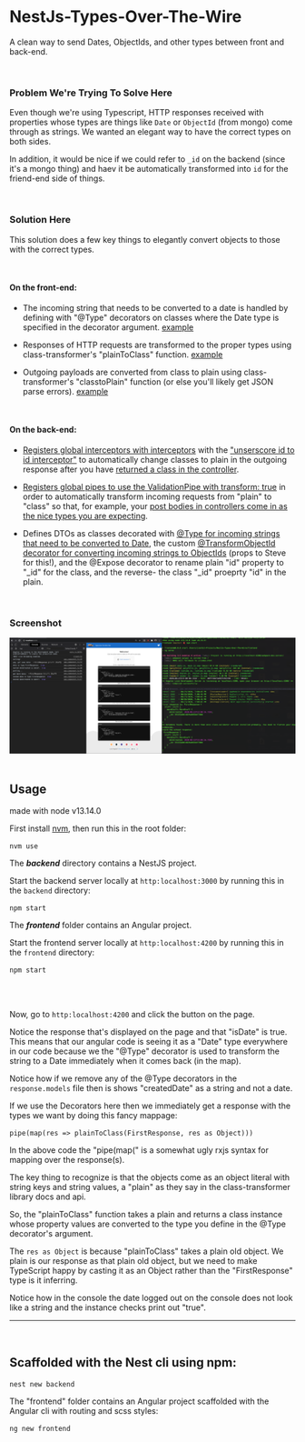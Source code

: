 # NestJs-Types-Over-The-Wire
A clean way to send Dates, ObjectIds, and other types between front and back-end. 

<br/>

### Problem We're Trying To Solve Here
Even though we're using Typescript, HTTP responses received with properties whose types are things like `Date` or `ObjectId` (from mongo) come through as strings. We wanted an elegant way to have the correct types on both sides.

In addition, it would be nice if we could refer to `_id` on the backend (since it's a mongo thing) and haev it be automatically transformed into `id` for the friend-end side of things.

<br/>

### Solution Here
This solution does a few key things to elegantly convert objects to those with the correct types.

<br/>

#### On the front-end:

- The incoming string that needs to be converted to a date is handled by defining with "@Type" decorators on classes where the Date type is specified in the decorator argument. [example](https://github.com/JimLynchCodes/NestJs-Types-Over-The-Wire/blob/master/frontend/src/app/response.models.ts#L18)

- Responses of HTTP requests are transformed to the proper types using class-transformer's "plainToClass" function. [example](https://github.com/JimLynchCodes/NestJs-Types-Over-The-Wire/blob/master/frontend/src/app/app.component.ts#L52)

- Outgoing payloads are converted from class to plain using class-transformer's "classtoPlain" function (or else you'll likely get JSON parse errors). [example](https://github.com/JimLynchCodes/NestJs-Types-Over-The-Wire/blob/master/frontend/src/app/app.component.ts#L82)


<br/>

#### On the back-end:

- [Registers global interceptors with interceptors](https://github.com/JimLynchCodes/NestJs-Types-Over-The-Wire/blob/master/backend/src/main.ts#L12) with the ["unserscore id to id interceptor"](https://github.com/JimLynchCodes/NestJs-Types-Over-The-Wire/blob/master/backend/src/underscore-id-to-id-interceptor.ts) to automatically change classes to plain in the outgoing response after you have [returned a class in the controller](https://github.com/JimLynchCodes/NestJs-Types-Over-The-Wire/blob/master/backend/src/app.controller.ts#L10).

- [Registers global pipes to use the ValidationPipe with transform: true](https://github.com/JimLynchCodes/NestJs-Types-Over-The-Wire/blob/master/backend/src/main.ts#L14) in order to automatically transform incoming requests from "plain" to "class" so that, for example, your [post bodies in controllers come in as the nice types you are expecting](https://github.com/JimLynchCodes/NestJs-Types-Over-The-Wire/blob/master/backend/src/app.controller.ts#L15).

- Defines DTOs as classes decorated with [@Type for incoming strings that need to be converted to Date](https://github.com/JimLynchCodes/NestJs-Types-Over-The-Wire/blob/master/backend/src/response.models.ts#L12), the custom [@TransformObjectId decorator for converting incoming strings to ObjectIds](https://github.com/JimLynchCodes/NestJs-Types-Over-The-Wire/blob/master/backend/src/response.models.ts#L9) (props to Steve for this!), and the @Expose decorator to rename plain "id" property to "_id" for the class, and the reverse- the class "_id" proeprty "id" in the plain.

<br/>

### Screenshot

<img src="./types-over-the-wire-screenshot.png"/>

<br/>
<br/>

## Usage

made with node v13.14.0

First install [nvm](https://github.com/nvm-sh/nvm), then run this in the root folder:
```
nvm use
```

The ___backend___ directory contains a NestJS project.

Start the backend server locally at `http:localhost:3000` by running this in the `backend` directory:
```
npm start
```


The ___frontend___ folder contains an Angular project.

Start the frontend server locally at `http:localhost:4200` by running this in the `frontend` directory:
```
npm start
```

<br/>

<br/>

Now, go to `http:localhost:4200` and click the button on the page.

Notice the response that's displayed on the page and that "isDate" is true. This means that our angular code is seeing it as a "Date" type everywhere in our code because we the "@Type" decorator is used to transform the string to a Date immediately when it comes back (in the map).

Notice how if we remove any of the @Type decorators in the `response.models` file then is shows "createdDate" as a string and not a date.

If we use the Decorators here then we immediately get a response with the types we want by doing this fancy mappage:
```
pipe(map(res => plainToClass(FirstResponse, res as Object)))
```

In the above code the "pipe(map(" is a somewhat ugly rxjs syntax for mapping over the response(s). 

The key thing to recognize is that the objects come as an object literal with string keys and string values, a "plain" as they say in the class-transformer library docs and api.

So, the "plainToClass" function takes a plain and returns a class instance whose property values are converted to the type you define in the @Type decorator's argument.

The `res as Object` is because "plainToClass" takes a plain old object. We plain is our response as that plain old object, but we need to make TypeScript happy by casting it as an Object rather than the "FirstResponse" type is it inferring.

Notice how in the console the date logged out on the console does not look like a string and the instance checks print out "true".



___







<br/>

 ## Scaffolded with the Nest cli using npm: 
```
nest new backend
```

The "frontend" folder contains an Angular project scaffolded with the Angular cli with routing and scss styles: 
```
ng new frontend
```